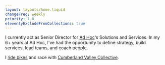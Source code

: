 ```yaml
---
layout: layouts/home.liquid
changeFreq: weekly
priority: 1.0
eleventyExcludeFromCollections: true
---
```

I currently act as Senior Director for [Ad Hoc](https://adhoc.team)'s Solutions and Services. In my 6+ years at Ad Hoc, I've had the opportunity to define strategy, build services, lead teams, and coach people.

I [ride bikes](https://www.strava.com/athletes/596715) and race with [Cumberland Valley Collective](https://cvc.bike).